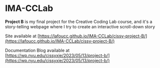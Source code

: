 # IMA-CCLab

**Project B** is my final project for the Creative Coding Lab course, and it's a story-telling webpage where I try to create an interactive scroll-down story

Site available at [https://lafoucc.github.io/IMA-CCLab/cissy-project-B/](https://lafoucc.github.io/IMA-CCLab/cissy-project-B/)

Documentation Blog available at [https://wp.nyu.edu/cissyxie/2023/05/13/project-b/](https://wp.nyu.edu/cissyxie/2023/05/13/project-b/)
